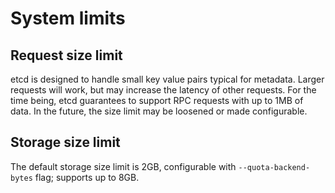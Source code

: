 # System limits

## Request size limit

etcd is designed to handle small key value pairs typical for metadata. Larger requests will work, but may increase the latency of other requests. For the time being, etcd guarantees to support RPC requests with up to 1MB of data. In the future, the size limit may be loosened or made configurable.

## Storage size limit

The default storage size limit is 2GB, configurable with `--quota-backend-bytes` flag; supports up to 8GB.

